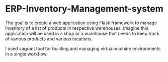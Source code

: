 # ERP-Inventory-Management-system

The goal is to create a web application using Flask framework to manage inventory of a list of products in respective warehouses. Imagine this application will be used in a shop or a warehouse that needs to keep track of various products and various locations.

I used vagrant tool for building and managing virtualmachine environments in a single workflow.
